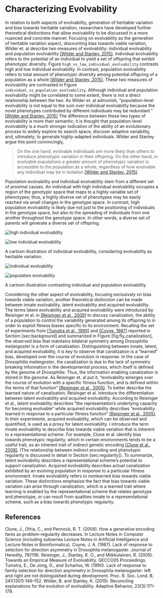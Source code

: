 Characterizing Evolvability
===========================

In relation to both aspects of evolvability, generation of heritable variation and bias towards heritable variation, researchers have developed further theoretical distinctions that allow evolvability to be discussed in a more nuanced and concrete manner.
Focusing on evolvability as the generation of heritable variation aspect, discounting bias towards viable variation, Wilder et. al describe two measures of evolvability: individual evolvability and population evolvability [[Wilder and Stanley, 2015]](#Wilder2015ReconcilingEvolvability).
Individual evolvability refers to the potential of an individual to yield a set of offspring that exhibit phenotypic diversity.
Figure `high_vs_low_individual_evolvability` contrasts high and low individual evolvability.
In contrast, population evolvability refers to total amount of phenotypic diversity among potential offspring of a population as a whole [[Wilder and Stanley, 2015]](#Wilder2015ReconcilingEvolvability).
These two measures of evolvability are contrasted in Figure `individual_vs_population_evolvability`.
Although individual and population evolvability might be correlated to some extent, there is not a direct relationship between the two.
As Wilder et. al admonish, “population-level evolvability is not equal to the sum over individual evolvability because the novel phenotypes contributed by different individuals may be redundant.” [[Wilder and Stanley, 2015]](#Wilder2015ReconcilingEvolvability)
The difference between these two types of evolvability is more than semantic;
it is thought that population-level evolvability is a much stronger indication of the ability of an evolutionary process to widely explore its search space, discover adaptive variability, and, ultimately, to generate highly-adapted individuals.
Wilder and Stanley argue this point convincingly,

> On the one hand, evolvable individuals are more likely than others to introduce phenotypic variation in their offspring.
> On the other hand, in evolvable populations a greater amount of phenotypic variation is accessible to the population as a whole, regardless of how evolvable any individual may be in isolation [[Wilder and Stanley, 2015]](#Wilder2015ReconcilingEvolvability).

Population evolvability and individual evolvability stem from a different set of proximal causes.
An individual with high individual evolvability occupies a region of the genotypic space that maps to a highly variable set of phenotypes; thus, a highly diverse set of phenotypes may be easily reached via small changes in the genotype space.
In contrast, high population evolvability is likely due not just to the positioning of individuals in the genotype space, but also to the spreading of individuals from one another throughout the genotype space.
In other words, a diverse set of parents will generate a diverse set of offspring.

![high individual evolvability](http://devosoft.org/wp-content/uploads/2017/08/low_individual_evolvability.png)

![low individual evolvability](http://devosoft.org/wp-content/uploads/2017/08/individual_evolvability.png)

A cartoon illustration of individual evolvability, considering evolvability as heritable variation.

![individual evolvability](http://devosoft.org/wp-content/uploads/2017/08/individual_evolvability.png)

![population evolvability](http://devosoft.org/wp-content/uploads/2017/08/population_evolvability.png)

A cartoon illustration contrasting individual and population evolvability.

Considering the other aspect of evolvability, focusing exclusively on bias towards viable variation, another theoretical distinction can be made between innate evolvability, latent evolvability and acquired evolvability.
The terms latent evolvability and acquired evolvability were introduced by Reisinger et al. in [[Reisinger et al., 2005]](#Reisinger2005TowardsEvolvability) to discuss canalization, the ability of a population to control the variability generated among its offspring to in order to exploit fitness biases specific to its environment.
Recalling the set of experiments from [[Tuinstra et al., 1990]](#Tuinstra1990LackDevelopment) and [[Coyne, 1987]](#Coyne1987LackMelanogaster) reported in Section \[sec:background\] and summarized in Figure \[fig:fly\_canalization\], the observed bias that maintains bilateral symmetry among *Drosophilia melangoster* is a form of canalization.
Distinguishing between innate, latent, and acquired evolvability, it is key to observe that canalization is a “learned” bias, developed over the course of evolution in response.
In the case of *Drosophilia melangoster*, the canalization is due to the lack of symmetry breaking information in the developmental process, which itself is defined by the genome of *Drosophilia*.
Thus, the information enabling canalization is stored in the genome.
As Reisinger et. al put it, “evolvability emerges over the course of evolution with a specific fitness function, and is defined within the terms of that function” [[Reisinger et al., 2005]](#Reisinger2005TowardsEvolvability).
To better describe the learned nature of canalization, Reisinger et al. introduce the differentiation between latent evolvability and acquired evolvability.
According to Reisinger et al., latent evolvability describes “the representation’s underlying capacity for becoming evolvable” while acquired evolvability describes “evolvability learned in response to a particular fitness function” [[Reisinger et al., 2005]](#Reisinger2005TowardsEvolvability).
In their experiments, acquired evolvability, which can be observed and quantified, is used as a proxy for latent evolvability.
I introduce the term innate evolvability to describe bias towards viable variation that is inherent to a representational scheme.
For example, Clune et al. identify bias towards phenotypic regularity, which in certain environments tends to be a useful trait, as an inherent trait of indirect genetic encoding [[Clune et al., 2008]](#Clune2008HowDecreases).
(The relationship between indirect encoding and phenotypic regularity is discussed in detail in Section \[sec:regularity\]).
To summarize, latent evolvability describes a representational scheme’s potential to support canalization.
Acquired evolvability describes actual canalization exhibited by an evolving population in response to a particular fitness environment.
Innate evolvability refers to nonlearned bias towards viable variation.
These distinctions emphasize the fact that bias towards viable variation can arise through canalization, which is a learned trait where learning is enabled by the representational scheme that relates genotype and phenotype, or can result from qualities innate to a representational scheme, such as a bias towards phenotypic regularity.

References
----------

<a name="Clune2008HowDecreases">
Clune, J., Ofria, C., and Pennock, R. T. (2008). How a generative encoding fares as problem-regularity decreases. In Lecture Notes in Computer Science (including subseries Lecture Notes in Artificial Intelligence and Lecture Notes in Bioinformatics).
</a>

<a name="Coyne1987LackMelanogaster">
Coyne, J. A. (1987). Lack of response to selection for direction asymmetry in Drosophila
melanogaster. Journal of Heredity, 78(119).
</a>

<a name="Reisinger2005TowardsEvolvability">
Reisinger, J., Stanley, K. O., and Miikkulainen, R. (2005). Towards an Empirical
Measure of Evolvability. GECCO05 Proceedings.
</a>

<a name="Tuinstra1990LackDevelopment">
Tuinstra, E., De Jong, G., and Scharloo, W. (1990). Lack of response to family selection for direction asymmetry in Drosophila melanogaster: left and right are not distinguished during development. Proc. R. Soc. Lond. B, 241(1301):146–152.
</a>

<a name="Wilder2015ReconcilingEvolvability">
Wilder, B. and Stanley, K. (2015). Reconciling explanations for the evolution of
evolvability. Adaptive Behavior, 23(3):171–179.
</a>
